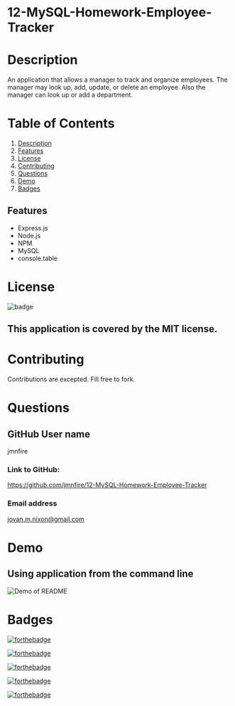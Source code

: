 # 12-MySQL-Homework-Employee-Tracker

# Description 
An application that allows a manager to track and organize employees.  The manager may look up, add, update, or delete an employee. Also the manager can look up or add a department. 
# Table of Contents

1. [Description](#Description)
2. [Features](#Features)
3. [License](#License)
4. [Contributing](#Contributing)
5. [Questions](#Questions)
6. [Demo](#Demo)
7. [Badges](#Badges)

## Features
- Express.js
- Node.js
- NPM
- MySQL
- console.table

# License
![badge](https://img.shields.io/badge/license-MIT-brightgreen)
## This application is covered by the MIT license. 

# Contributing
Contributions are excepted. Fill free to fork. 

# Questions
## GitHub User name 
jmnfire

### Link to GitHub:
https://github.com/jmnfire/12-MySQL-Homework-Employee-Tracker

### Email address 
jovan.m.nixon@gmail.com


# Demo
## Using application from the command line
![Demo of README](./assets/Tracker2.gif)


# Badges

[![forthebadge](https://forthebadge.com/images/badges/built-with-love.svg)](https://forthebadge.com)

[![forthebadge](https://forthebadge.com/images/badges/made-with-crayons.svg)](https://forthebadge.com)

[![forthebadge](https://forthebadge.com/images/badges/winter-is-coming.svg)](https://forthebadge.com)

[![forthebadge](https://forthebadge.com/images/badges/uses-html.svg)](https://forthebadge.com)

[![forthebadge](https://forthebadge.com/images/badges/made-with-javascript.svg)](https://forthebadge.com)